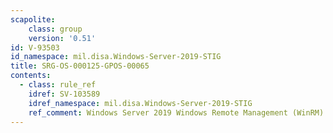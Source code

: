 ```yaml
---
scapolite:
    class: group
    version: '0.51'
id: V-93503
id_namespace: mil.disa.Windows-Server-2019-STIG
title: SRG-OS-000125-GPOS-00065
contents:
  - class: rule_ref
    idref: SV-103589
    idref_namespace: mil.disa.Windows-Server-2019-STIG
    ref_comment: Windows Server 2019 Windows Remote Management (WinRM) clien ...
---
```


